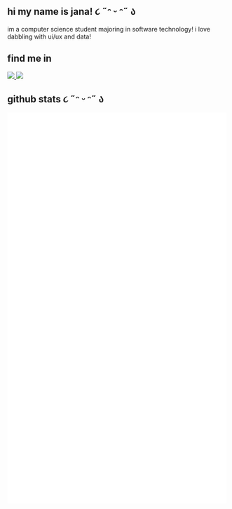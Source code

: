 ## hi my name is jana!  ૮ ˶ᵔ ᵕ ᵔ˶ ა

im a computer science student majoring in software technology! i love dabbling with ui/ux and data!

## find me in
<span>
  <a href="https://www.instagram.com/_bantolinojana/">
    <img src="https://img.shields.io/badge/Instagram-E4405F?style=for-the-badge&logo=instagram&logoColor=white"/>
  </a>
  <a href="https://www.linkedin.com/in/jana-marie-bantolino/">
    <img  src="https://img.shields.io/badge/LinkedIn-0077B5?style=for-the-badge&logo=linkedin&logoColor=white"/>
  </a>
</span>

## github stats ૮ ˶ᵔ ᵕ ᵔ˶ ა
<img src="/github-metrics.svg" alt="Metrics" width="500"></p>


